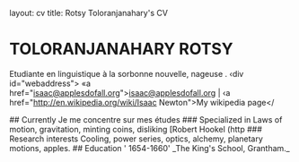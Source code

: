 layout: cv
title: Rotsy Toloranjanahary's CV
# TOLORANJANAHARY ROTSY
Etudiante en linguistique à la sorbonne nouvelle, nageuse .
‹div id="webaddress">
«a href="isaac@applesdofall.org">isaac@applesdofall.org</a> | ‹a href="http://en.wikipedia.org/wiki/Isaac Newton">My wikipedia page</
</div>
## Currently
Je me concentre sur mes études
### Specialized in
Laws of motion, gravitation, minting coins, disliking [Robert Hookel (http
### Research interests
Cooling, power series, optics, alchemy, planetary motions, apples.
## Education
' 1654-1660'
_The King's School, Grantham._
